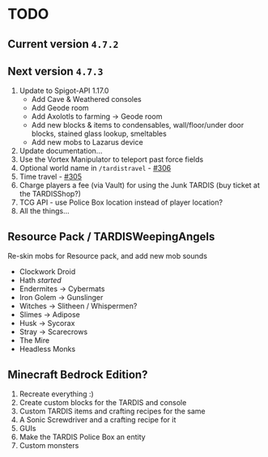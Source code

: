 # TODO

## Current version `4.7.2`

## Next version `4.7.3`

1. Update to Spigot-API 1.17.0
    * Add Cave & Weathered consoles
    * Add Geode room
    * Add Axolotls to farming -> Geode room
    * Add new blocks & items to condensables, wall/floor/under door blocks, stained glass lookup, smeltables
    * Add new mobs to Lazarus device
2. Update documentation...
3. Use the Vortex Manipulator to teleport past force fields
4. Optional world name in `/tardistravel` - [#306](https://github.com/eccentricdevotion/TARDIS/issues/306)
5. Time travel - [#305](https://github.com/eccentricdevotion/TARDIS/issues/305)
6. Charge players a fee (via Vault) for using the Junk TARDIS (buy ticket at the TARDISShop?)
7. TCG API - use Police Box location instead of player location?
8. All the things...

## Resource Pack / TARDISWeepingAngels

Re-skin mobs for Resource pack, and add new mob sounds

* Clockwork Droid
* Hath _started_
* Endermites -> Cybermats
* Iron Golem -> Gunslinger
* Witches -> Slitheen / Whispermen?
* Slimes -> Adipose
* Husk -> Sycorax
* Stray -> Scarecrows
* The Mire
* Headless Monks

## Minecraft Bedrock Edition?

1. Recreate everything :)
2. Create custom blocks for the TARDIS and console
3. Custom TARDIS items and crafting recipes for the same
4. A Sonic Screwdriver and a crafting recipe for it
5. GUIs
6. Make the TARDIS Police Box an entity
7. Custom monsters
